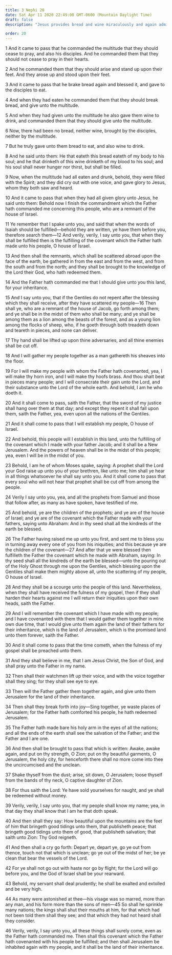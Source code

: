 ```yaml
---
title: 3 Nephi 20
date: Sat Apr 11 2020 22:49:08 GMT-0600 (Mountain Daylight Time)
draft: false
description: "Jesus provides bread and wine miraculously and again administers the sacrament unto the people—The remnant of Jacob will come to the knowledge of the Lord their God and will inherit the Americas—Jesus is the prophet like unto Moses, and the Nephites are children of the prophets—Others of the Lord’s people will be gathered to Jerusalem. About A.D. 34."

order: 20
---
```

    
1 And it came to pass that he commanded the multitude that they should cease to pray, and also his disciples. And he commanded them that they should not cease to pray in their hearts.

2 And he commanded them that they should arise and stand up upon their feet. And they arose up and stood upon their feet.

3 And it came to pass that he brake bread again and blessed it, and gave to the disciples to eat.

4 And when they had eaten he commanded them that they should break bread, and give unto the multitude.

5 And when they had given unto the multitude he also gave them wine to drink, and commanded them that they should give unto the multitude.

6 Now, there had been no bread, neither wine, brought by the disciples, neither by the multitude.

7 But he truly gave unto them bread to eat, and also wine to drink.

8 And he said unto them: He that eateth this bread eateth of my body to his soul; and he that drinketh of this wine drinketh of my blood to his soul; and his soul shall never hunger nor thirst, but shall be filled.

9 Now, when the multitude had all eaten and drunk, behold, they were filled with the Spirit; and they did cry out with one voice, and gave glory to Jesus, whom they both saw and heard.

10 And it came to pass that when they had all given glory unto Jesus, he said unto them: Behold now I finish the commandment which the Father hath commanded me concerning this people, who are a remnant of the house of Israel.

11 Ye remember that I spake unto you, and said that when the words of Isaiah should be fulfilled—behold they are written, ye have them before you, therefore search them—12 And verily, verily, I say unto you, that when they shall be fulfilled then is the fulfilling of the covenant which the Father hath made unto his people, O house of Israel.

13 And then shall the remnants, which shall be scattered abroad upon the face of the earth, be gathered in from the east and from the west, and from the south and from the north; and they shall be brought to the knowledge of the Lord their God, who hath redeemed them.

14 And the Father hath commanded me that I should give unto you this land, for your inheritance.

15 And I say unto you, that if the Gentiles do not repent after the blessing which they shall receive, after they have scattered my people—16 Then shall ye, who are a remnant of the house of Jacob, go forth among them; and ye shall be in the midst of them who shall be many; and ye shall be among them as a lion among the beasts of the forest, and as a young lion among the flocks of sheep, who, if he goeth through both treadeth down and teareth in pieces, and none can deliver.

17 Thy hand shall be lifted up upon thine adversaries, and all thine enemies shall be cut off.

18 And I will gather my people together as a man gathereth his sheaves into the floor.

19 For I will make my people with whom the Father hath covenanted, yea, I will make thy horn iron, and I will make thy hoofs brass. And thou shalt beat in pieces many people; and I will consecrate their gain unto the Lord, and their substance unto the Lord of the whole earth. And behold, I am he who doeth it.

20 And it shall come to pass, saith the Father, that the sword of my justice shall hang over them at that day; and except they repent it shall fall upon them, saith the Father, yea, even upon all the nations of the Gentiles.

21 And it shall come to pass that I will establish my people, O house of Israel.

22 And behold, this people will I establish in this land, unto the fulfilling of the covenant which I made with your father Jacob; and it shall be a New Jerusalem. And the powers of heaven shall be in the midst of this people; yea, even I will be in the midst of you.

23 Behold, I am he of whom Moses spake, saying: A prophet shall the Lord your God raise up unto you of your brethren, like unto me; him shall ye hear in all things whatsoever he shall say unto you. And it shall come to pass that every soul who will not hear that prophet shall be cut off from among the people.

24 Verily I say unto you, yea, and all the prophets from Samuel and those that follow after, as many as have spoken, have testified of me.

25 And behold, ye are the children of the prophets; and ye are of the house of Israel; and ye are of the covenant which the Father made with your fathers, saying unto Abraham: And in thy seed shall all the kindreds of the earth be blessed.

26 The Father having raised me up unto you first, and sent me to bless you in turning away every one of you from his iniquities; and this because ye are the children of the covenant—27 And after that ye were blessed then fulfilleth the Father the covenant which he made with Abraham, saying: In thy seed shall all the kindreds of the earth be blessed—unto the pouring out of the Holy Ghost through me upon the Gentiles, which blessing upon the Gentiles shall make them mighty above all, unto the scattering of my people, O house of Israel.

28 And they shall be a scourge unto the people of this land. Nevertheless, when they shall have received the fulness of my gospel, then if they shall harden their hearts against me I will return their iniquities upon their own heads, saith the Father.

29 And I will remember the covenant which I have made with my people; and I have covenanted with them that I would gather them together in mine own due time, that I would give unto them again the land of their fathers for their inheritance, which is the land of Jerusalem, which is the promised land unto them forever, saith the Father.

30 And it shall come to pass that the time cometh, when the fulness of my gospel shall be preached unto them.

31 And they shall believe in me, that I am Jesus Christ, the Son of God, and shall pray unto the Father in my name.

32 Then shall their watchmen lift up their voice, and with the voice together shall they sing; for they shall see eye to eye.

33 Then will the Father gather them together again, and give unto them Jerusalem for the land of their inheritance.

34 Then shall they break forth into joy—Sing together, ye waste places of Jerusalem; for the Father hath comforted his people, he hath redeemed Jerusalem.

35 The Father hath made bare his holy arm in the eyes of all the nations; and all the ends of the earth shall see the salvation of the Father; and the Father and I are one.

36 And then shall be brought to pass that which is written: Awake, awake again, and put on thy strength, O Zion; put on thy beautiful garments, O Jerusalem, the holy city, for henceforth there shall no more come into thee the uncircumcised and the unclean.

37 Shake thyself from the dust; arise, sit down, O Jerusalem; loose thyself from the bands of thy neck, O captive daughter of Zion.

38 For thus saith the Lord: Ye have sold yourselves for naught, and ye shall be redeemed without money.

39 Verily, verily, I say unto you, that my people shall know my name; yea, in that day they shall know that I am he that doth speak.

40 And then shall they say: How beautiful upon the mountains are the feet of him that bringeth good tidings unto them, that publisheth peace; that bringeth good tidings unto them of good, that publisheth salvation; that saith unto Zion: Thy God reigneth.

41 And then shall a cry go forth: Depart ye, depart ye, go ye out from thence, touch not that which is unclean; go ye out of the midst of her; be ye clean that bear the vessels of the Lord.

42 For ye shall not go out with haste nor go by flight; for the Lord will go before you, and the God of Israel shall be your rearward.

43 Behold, my servant shall deal prudently; he shall be exalted and extolled and be very high.

44 As many were astonished at thee—his visage was so marred, more than any man, and his form more than the sons of men—45 So shall he sprinkle many nations; the kings shall shut their mouths at him, for that which had not been told them shall they see; and that which they had not heard shall they consider.

46 Verily, verily, I say unto you, all these things shall surely come, even as the Father hath commanded me. Then shall this covenant which the Father hath covenanted with his people be fulfilled; and then shall Jerusalem be inhabited again with my people, and it shall be the land of their inheritance.
